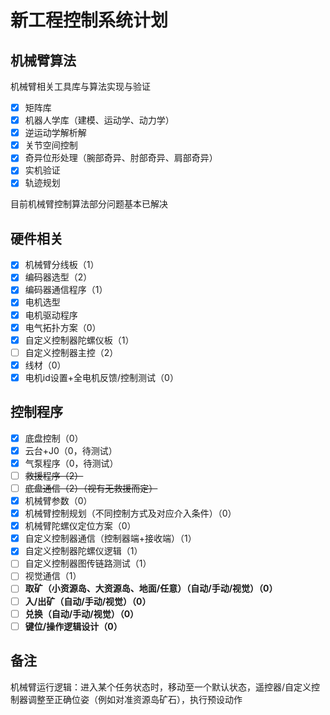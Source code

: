 # 新工程控制系统计划

## 机械臂算法

机械臂相关工具库与算法实现与验证

- [x] 矩阵库
- [x] 机器人学库（建模、运动学、动力学）
- [x] 逆运动学解析解
- [x] 关节空间控制
- [x] 奇异位形处理（腕部奇异、肘部奇异、肩部奇异）
- [x] 实机验证
- [x] 轨迹规划

目前机械臂控制算法部分问题基本已解决

## 硬件相关

- [x] 机械臂分线板（1）
- [x] 编码器选型（2）
- [x] 编码器通信程序（1）
- [x] 电机选型
- [x] 电机驱动程序
- [x] 电气拓扑方案（0）
- [x] 自定义控制器陀螺仪板（1）
- [ ] 自定义控制器主控（2）
- [x] 线材（0）
- [x] 电机id设置+全电机反馈/控制测试（0）

## 控制程序

- [x] 底盘控制（0）
- [x] 云台+J0（0，待测试）
- [x] 气泵程序（0，待测试）
- [ ] ~~救援程序（2）~~
- [ ] ~~底盘通信（2）（视有无救援而定）~~
- [x] 机械臂参数（0）
- [x] 机械臂控制规划（不同控制方式及对应介入条件）（0）
- [x] 机械臂陀螺仪定位方案（0）
- [x] 自定义控制器通信（控制器端+接收端）（1）
- [x] 自定义控制器陀螺仪逻辑（1）
- [ ] 自定义控制器图传链路测试（1）
- [ ] 视觉通信（1）
- [ ] **取矿（小资源岛、大资源岛、地面/任意）（自动/手动/视觉）（0）**
- [ ] **入/出矿（自动/手动/视觉）（0）**
- [ ] **兑换（自动/手动/视觉）（0）**
- [ ] **键位/操作逻辑设计（0）**

## 备注
机械臂运行逻辑：进入某个任务状态时，移动至一个默认状态，遥控器/自定义控制器调整至正确位姿（例如对准资源岛矿石），执行预设动作
